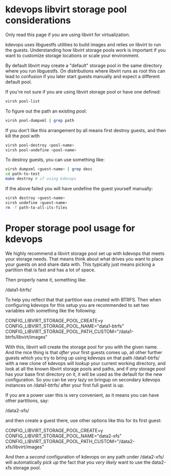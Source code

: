 # kdevops libvirt storage pool considerations

Only read this page if you are using libvirt for virtualization.

kdevops uses libguestfs utilities to build images and relies on libvirt to
run the guests. Understanding how libvirt storage pools work is important if
you want to customize storage locations or scale your environment.

By default libvirt may create a "default" storage pool in the same directory
where you run libguestfs. On distributions where libvirt runs as root this can
lead to confusion if you later start guests manually and expect a different
default pool.

If you're not sure if you are using libvirt storage pool or have one defined:

```bash
virsh pool-list
```

To figure out the path an existing pool:

```bash
virsh pool-dumpxml | grep path
```

If you don't like this arrangement by all means first destroy guests, and
then kill the pool with

```bash
virsh pool-destroy <pool-name>
virsh pool-undefine <pool-name>
```

To destroy guests, you can use something like:

```bash
virsh dumpxml <guest-name> | grep desc
cd path-to-test
make destroy # if using kdevops
```

If the above failed you will have undefine the guest yourself manually:

```bash
virsh destroy <guest-name>
virsh undefine <guest-name>
rm -f path-to-all-its-files
```

# Proper storage pool usage for kdevops

We highly recommend a libvirt storage pool set up with kdevops
that meets your storage needs. That means think about what drives
you want to place your guests on and share data with. This typically
just means picking a partition that is fast and has a lot of space.

Then properly name it, something like:

/data1-btrfs/

To help you reflect that that partition was created with BTRFS. Then
when configuring kdevops for this setup you are recommended to set
two variables with something like the following:

CONFIG_LIBVIRT_STORAGE_POOL_CREATE=y
CONFIG_LIBVIRT_STORAGE_POOL_NAME="data1-btrfs"
CONFIG_LIBVIRT_STORAGE_POOL_PATH_CUSTOM="/data1-btrfs/libvirt/images"

With this, libvirt will create the storage pool for you with the
given name. And the nice thing is that *after* your first guests comes
up, all other further guests which you try to bring up using kdevops
on that path /data1-btrfs/ with a new clone of kdevops will *lookup*
your current working directory, and look at all the known libvirt
storage pools and paths, and if *any* storage pool has your base
first directory on it, it will be used as the default for the
new configuration. So you can be *very* lazy on bringup on secondary
kdevops instances on /data1-btrfs/ after your first full guest is up.

If you are a power user this is very convenient, as it means you can
have other partitions, say:

/data2-xfs/

and then create a guest there, use other options like this for its
first guest:

CONFIG_LIBVIRT_STORAGE_POOL_CREATE=y
CONFIG_LIBVIRT_STORAGE_POOL_NAME="data2-xfs"
CONFIG_LIBVIRT_STORAGE_POOL_PATH_CUSTOM="/data2-xfs/libvirt/images"

And then a *second* configuration of kdevops on any path under /data2-xfs/
will automatically *pick up* the fact that you *very likely* want to use
the data2-xfs storage pool.
